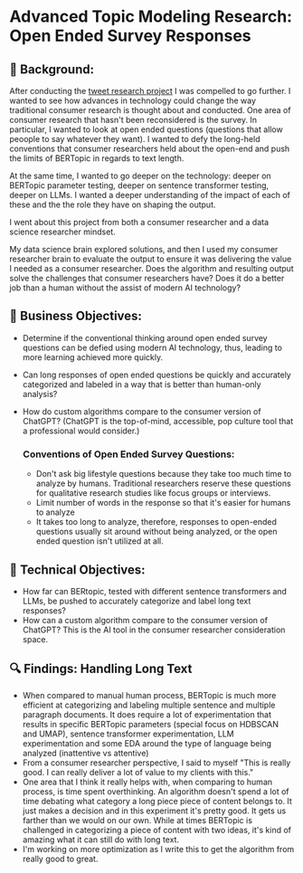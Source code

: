 # Advanced Topic Modeling Research: Open Ended Survey Responses

## 📖 Background:
After conducting the [tweet research project](https://github.com/Jenni-Hawk/Advanced_Topic_Modeling_1_Tweets/blob/main/README.md) I was compelled to go further. I wanted to see how advances in technology could change the way traditional consumer research is thought about and conducted. One area of consumer research that hasn't been reconsidered is the survey. In particular, I wanted to look at open ended questions (questions that allow peoople to say whatever they want). I wanted to defy the long-held conventions that consumer researchers held about the open-end and push the limits of BERTopic in regards to text length. 

At the same time, I wanted to go deeper on the technology: deeper on BERTopic parameter testing, deeper on sentence transformer testing, deeper on LLMs. I wanted a deeper understanding of the impact of each of these and the the role they have on shaping the output. 

I went about this project from both a consumer researcher and a data science researcher mindset. 

My data science brain explored solutions, and then I used my consumer researcher brain to evaluate the output to ensure it was delivering the value I needed as a consumer researcher. Does the algorithm and resulting output solve the challenges that consumer researchers have? Does it do a better job than a human without the assist of modern AI technology?  

## 🎯 Business Objectives: 
- Determine if the conventional thinking around open ended survey questions can be defied using modern AI technology, thus, leading to more learning achieved more quickly.
- Can long responses of open ended questions be quickly and accurately categorized and labeled in a way that is better than human-only analysis?
- How do custom algorithms compare to the consumer version of ChatGPT? (ChatGPT is the top-of-mind, accessible, pop culture tool that a professional would consider.)
  
  ### Conventions of Open Ended Survey Questions:
    - Don't ask big lifestyle questions because they take too much time to analyze by humans. Traditional researchers reserve these questions for qualitative research studies like focus groups or interviews.
    - Limit number of words in the response so that it's easier for humans to analyze
    - It takes too long to analyze, therefore, responses to open-ended questions usually sit around without being analyzed, or the open ended question isn't utilized at all.

## 🎯 Technical Objectives: 
- How far can BERtopic, tested with different sentence transformers and LLMs, be pushed to accurately categorize and label long text responses?
- How can a custom algorithm compare to the consumer version of ChatGPT? This is the AI tool in the consumer researcher consideration space. 

## 🔍 Findings: Handling Long Text
- When compared to manual human process, BERTopic is much more efficient at categorizing and labeling multiple sentence and multiple paragraph documents. It does require a lot of experimentation that results in specific BERTopic parameters (special focus on HDBSCAN and UMAP), sentence transformer experimentation, LLM experimentation and some EDA around the type of language being analyzed (inattentive vs attentive)
- From a consumer researcher perspective, I said to myself "This is really good. I can really deliver a lot of value to my clients with this."
- One area that I think it really helps with, when comparing to human process, is time spent overthinking. An algorithm doesn't spend a lot of time debating what category a long piece piece of content belongs to. It just makes a decision and in this experiment it's pretty good. It gets us farther than we would on our own.  While at times BERTopic is challenged in categorizing a piece of content with two ideas, it's kind of amazing what it can still do with long text. 
- I'm working on more optimization as I write this to get the algorithm from really good to great. 
